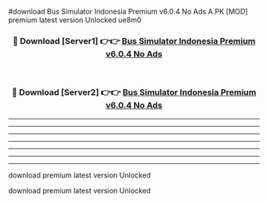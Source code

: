 #download Bus Simulator Indonesia Premium v6.0.4 No Ads A.PK [MOD] premium latest version Unlocked ue8m0 



<div align="center">
<h3>🔴 Download [Server1] 👉👉 <a href="https://download1apk.web.app/">Bus Simulator Indonesia Premium v6.0.4 No Ads</a></h3><br>

<h3>🔴 Download [Server2] 👉👉 <a href="https://download1apk.web.app/">Bus Simulator Indonesia Premium v6.0.4 No Ads</a></h3>
</div>





----------------------------------------------------------

----------------------------------------------------------

----------------------------------------------------------

----------------------------------------------------------

----------------------------------------------------------

----------------------------------------------------------

----------------------------------------------------------

download premium latest version Unlocked

download premium latest version Unlocked
